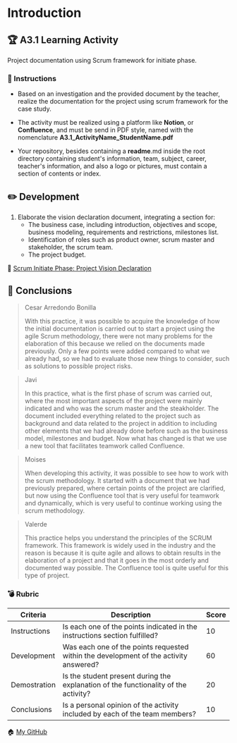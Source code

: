 # Introduction

## :trophy: A3.1 Learning Activity
Project documentation using Scrum framework for initiate phase.

### :blue_book: Instructions

* Based on an investigation and the provided document by the teacher, realize the documentation for the project using scrum framework for the case study.

* The activity must be realized using a platform like **Notion**, or **Confluence**, and must be send in PDF style, named with the nomenclature **A3.1_ActivityName_StudentName.pdf**

* Your repository, besides containing a **readme**.md inside the root directory containing student's information, team, subject, career, teacher's information, and also a logo or pictures, must contain a section of contents or index.

## :pencil2: Development

1. Elaborate the vision declaration document, integrating a section for:
    - The business case, including introduction, objectives and scope, business modeling, requirements and restrictions, milestones list.
    - Identification of roles such as product owner, scrum master and stakeholder, the scrum team.
    - The project budget.

:page_facing_up: [Scrum Initiate Phase: Project Vision Declaration](https://github.com/CesarArred/Analisis_Avanzado_de_Software/blob/main/pdf/A3.1_ScrumsFirstPhase_Arredondo%20Bonilla%20Cesar.pdf)

## :paperclip: Conclusions

> Cesar Arredondo Bonilla
>
> With this practice, it was possible to acquire the knowledge of how the initial documentation is carried out to start a project using the agile Scrum methodology, there were not many problems for the elaboration of this because we relied on the documents made previously. Only a few points were added compared to what we already had, so we had to evaluate those new things to consider, such as solutions to possible project risks.

> Javi
>
>In this practice, what is the first phase of scrum was carried out, where the most important aspects of the project were mainly indicated and who was the scrum master and the steakholder. The document included everything related to the project such as background and data related to the project in addition to including other elements that we had already done before such as the business model, milestones and budget. Now what has changed is that we use a new tool that facilitates teamwork called Confluence.

> Moises
>
> When developing this activity, it was possible to see how to work with the scrum methodology. It started with a document that we had previously prepared, where certain points of the project are clarified, but now using the Confluence tool that is very useful for teamwork and dynamically, which is very useful to continue working using the scrum methodology.

> Valerde
>
>This practice helps you understand the principles of the SCRUM framework. This framework is widely used in the industry and the reason is because it is quite agile and allows to obtain results in the elaboration of a project and that it goes in the most orderly and documented way possible. The Confluence tool is quite useful for this type of project.


### :bomb: Rubric

| Criteria | Description | Score |
| ------------- | -------------------------------------------------------------------------------------------- | ------- |
| Instructions | Is each one of the points indicated in the instructions section fulfilled? | 10 |
| Development | Was each one of the points requested within the development of the activity answered? | 60 |
| Demostration | Is the student present during the explanation of the functionality of the activity? | 20 |
| Conclusions | Is a personal opinion of the activity included by each of the team members? | 10 |

:house: [My GitHub](https://github.com/JavierChavez/AnalisisSoftwareJavierCV)

